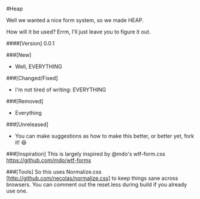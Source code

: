 #Heap

Well we wanted a nice form system, so we made HEAP.

How will it be used?
Errm, I'll just leave you to figure it out.


####[Version]
0.0.1



###[New]
- Well, EVERYTHING


###[Changed/Fixed]
- I'm not tired of writing: EVERYTHING

###[Removed]
- Everything

###[Unreleased]
- You can make suggestions as how to make this better, or better yet, fork it! 😆

###[Inspiration]
This is largely inspired by @mdo's wtf-form.css https://github.com/mdo/wtf-forms


###[Tools]
So this uses Normalize.css [http://github.com/necolas/normalize.css] to keep things sane across browsers. You can comment out the reset.less during build if you already use one.

